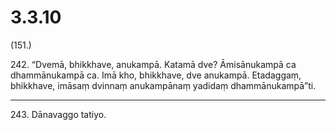 # 3.3.10

(151.)

242\. “Dvemā, bhikkhave, anukampā. Katamā dve? Āmisānukampā ca dhammānukampā ca. Imā kho, bhikkhave, dve anukampā. Etadaggaṃ, bhikkhave, imāsaṃ dvinnaṃ anukampānaṃ yadidaṃ dhammānukampā”ti.

---

243\. Dānavaggo tatiyo.

